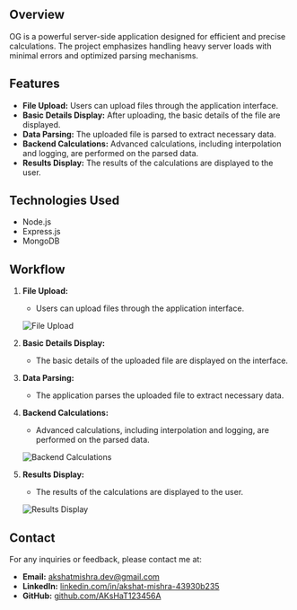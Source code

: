 ## Overview

OG is a powerful server-side application designed for efficient and precise calculations. The project emphasizes handling heavy server loads with minimal errors and optimized parsing mechanisms.

## Features

- **File Upload:** Users can upload files through the application interface.
- **Basic Details Display:** After uploading, the basic details of the file are displayed.
- **Data Parsing:** The uploaded file is parsed to extract necessary data.
- **Backend Calculations:** Advanced calculations, including interpolation and logging, are performed on the parsed data.
- **Results Display:** The results of the calculations are displayed to the user.

## Technologies Used

- Node.js
- Express.js
- MongoDB


## Workflow

1. **File Upload:**
    - Users can upload files through the application interface.
    
    ![File Upload](https://github.com/user-attachments/assets/8b54adf9-c604-4a82-b0da-823a1baa1cf7)

2. **Basic Details Display:**
    - The basic details of the uploaded file are displayed on the interface.

3. **Data Parsing:**
    - The application parses the uploaded file to extract necessary data.

4. **Backend Calculations:**
    - Advanced calculations, including interpolation and logging, are performed on the parsed data.
    
    ![Backend Calculations](https://github.com/user-attachments/assets/1e1cc85f-e4fb-4c98-ad34-fc1bf0350dfb)

5. **Results Display:**
    - The results of the calculations are displayed to the user.
    
    ![Results Display](https://github.com/user-attachments/assets/40b8fc3e-e219-45e9-89b2-4e46506c3f7b)

## Contact

For any inquiries or feedback, please contact me at:

- **Email:** akshatmishra.dev@gmail.com
- **LinkedIn:** [linkedin.com/in/akshat-mishra-43930b235](https://www.linkedin.com/in/akshat-mishra-43930b235)
- **GitHub:** [github.com/AKsHaT123456A](https://github.com/AKsHaT123456A)
